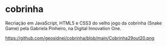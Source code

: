 # cobrinha
Recriação em JavaScript, HTML5 e CSS3 do velho jogo da cobrinha (Snake Game) pela Gabriela Pinheiro, na Digital Innovation One.

https://github.com/geosidnei/cobrinha/blob/main/Cobrinha29out20.png


